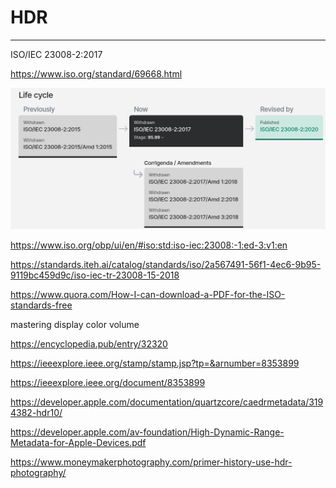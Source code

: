 # HDR

----

ISO/IEC 23008-2:2017

https://www.iso.org/standard/69668.html

![image-20230914224243733](HDR.assets/image-20230914224243733.png)

https://www.iso.org/obp/ui/en/#iso:std:iso-iec:23008:-1:ed-3:v1:en



https://standards.iteh.ai/catalog/standards/iso/2a567491-56f1-4ec6-9b95-9119bc459d9c/iso-iec-tr-23008-15-2018



https://www.quora.com/How-I-can-download-a-PDF-for-the-ISO-standards-free



mastering display color volume

https://encyclopedia.pub/entry/32320

https://ieeexplore.ieee.org/stamp/stamp.jsp?tp=&arnumber=8353899

https://ieeexplore.ieee.org/document/8353899



https://developer.apple.com/documentation/quartzcore/caedrmetadata/3194382-hdr10/



https://developer.apple.com/av-foundation/High-Dynamic-Range-Metadata-for-Apple-Devices.pdf























https://www.moneymakerphotography.com/primer-history-use-hdr-photography/